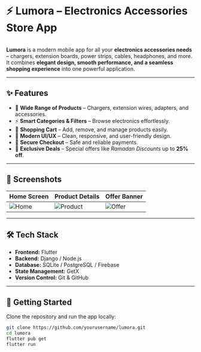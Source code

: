 # ⚡ Lumora – Electronics Accessories Store App  

![<img width="1024" height="1024" alt="app_icon_foreground" src="https://github.com/user-attachments/assets/aeccb3ff-249f-4258-b655-8ca61f3b19a0" />](assets/logo.png)  

**Lumora** is a modern mobile app for all your **electronics accessories needs** – chargers, extension boards, power strips, cables, headphones, and more.  
It combines **elegant design, smooth performance, and a seamless shopping experience** into one powerful application.  

---

## ✨ Features  

- 🔌 **Wide Range of Products** – Chargers, extension wires, adapters, and accessories.  
- ⚡ **Smart Categories & Filters** – Browse electronics effortlessly.  
- 🛒 **Shopping Cart** – Add, remove, and manage products easily.  
- 🎨 **Modern UI/UX** – Clean, responsive, and user-friendly design.  
- 🔐 **Secure Checkout** – Safe and reliable payments.  
- 🎁 **Exclusive Deals** – Special offers like *Ramadan Discounts* up to **25% off**.  

---

## 📱 Screenshots  

| Home Screen | Product Details | Offer Banner |  
|-------------|-----------------|--------------|  
| ![Home](assets/screenshots/home.png) | ![Product](assets/screenshots/product.png) | ![Offer](assets/screenshots/offer.png) |  

---

## 🛠️ Tech Stack  

- **Frontend:** Flutter  
- **Backend:** Django / Node.js  
- **Database:** SQLite / PostgreSQL / Firebase  
- **State Management:** GetX  
- **Version Control:** Git & GitHub  

---

## 🚀 Getting Started  

Clone the repository and run the app locally:  

```bash
git clone https://github.com/yourusername/lumora.git
cd lumora
flutter pub get
flutter run


